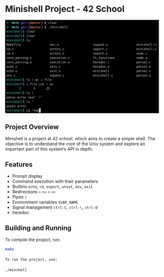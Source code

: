 # Minishell Project - 42 School

![Minishell](minishell.png "Minishell")

## Project Overview

Minishell is a project at 42 school, which aims to create a simple shell. The objective is to understand the core of the Unix system and explore an important part of this system’s API in depth.

## Features

- Prompt display
- Command execution with their parameters
- Builtins `echo`, `cd`, `export`, `unset`, `env`, `exit`
- Redirections `>` `>>` `<` `<<`
- Pipes `|`
- Environment variables `$VAR_NAME`
- Signal management `ctrl-C`, `ctrl-\`, `ctrl-D`
- heredoc

## Building and Running

To compile the project, run:

```bash
make

To run the project, use:

./minshell
